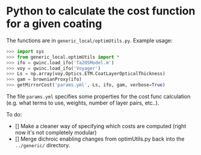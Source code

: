 # Python to calculate the cost function for a given coating

The functions are in `generic_local/optimUtils.py`. 
Example usage:
```python
>>> import sys
>>> from generic_local.optimUtils import *
>>> ifo = gwinc.load_ifo('Ta2O5Model.m')
>>> voy = gwinc.load_ifo('Voyager')
>>> Ls = np.array(voy.Optics.ETM.CoatLayerOpticalThickness)
>>> gam = brownianProxy(ifo)
>>> getMirrorCost('params.yml', Ls, ifo, gam, verbose=True)
```
The file `params.yml` specifies some properties for the cost func calculation (e.g. what terms to use, weights, number of layer pairs, etc..).

To do:
- [] Make a cleaner way of specifying which costs are computed (right now it's not completely modular)
- [] Merge dichroic enabling changes from optimUtils.py back into the `../generic/` directory.



